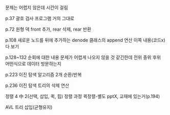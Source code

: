문제는 어렵지 않은데 시간이 걸림

p.37 괄호 검사 프로그램
거의 그대로

p.72 원형 덱 front 추가, rear 삭제, rear 반환

p.108 새로운 노드를 뒤에 추가하는 denode 클래스의 append 연산
이쪽 내용(코드x) 다 보기

p.128~132 순회에 대한 내용
문제가 어렵게 나오지 않을 것 같긴한데
전위 중위 후위 어떤식으로 데이터 방문하는지

p.223 이진 탐색 알고리즘 2개
순환/반복

p.236 이진 탐색 트리의 삭제 연산

정렬 4 中 2(선택, 삽입, 퀵, 힙)
정렬 과정
퀵정렬-별도 pptX, 교재에 있는거(p.194)

AVL 트리 삽입(균형유지)
